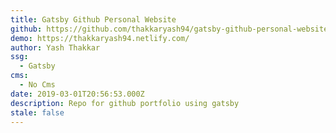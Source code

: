 ```yaml
---
title: Gatsby Github Personal Website
github: https://github.com/thakkaryash94/gatsby-github-personal-website
demo: https://thakkaryash94.netlify.com/
author: Yash Thakkar
ssg:
  - Gatsby
cms:
  - No Cms
date: 2019-03-01T20:56:53.000Z
description: Repo for github portfolio using gatsby
stale: false
---
```

